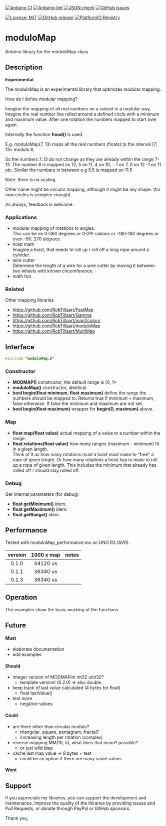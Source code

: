 
[![Arduino CI](https://github.com/RobTillaart/moduloMap/workflows/Arduino%20CI/badge.svg)](https://github.com/marketplace/actions/arduino_ci)
[![Arduino-lint](https://github.com/RobTillaart/moduloMap/actions/workflows/arduino-lint.yml/badge.svg)](https://github.com/RobTillaart/moduloMap/actions/workflows/arduino-lint.yml)
[![JSON check](https://github.com/RobTillaart/moduloMap/actions/workflows/jsoncheck.yml/badge.svg)](https://github.com/RobTillaart/moduloMap/actions/workflows/jsoncheck.yml)
[![GitHub issues](https://img.shields.io/github/issues/RobTillaart/moduloMap.svg)](https://github.com/RobTillaart/moduloMap/issues)

[![License: MIT](https://img.shields.io/badge/license-MIT-green.svg)](https://github.com/RobTillaart/moduloMap/blob/master/LICENSE)
[![GitHub release](https://img.shields.io/github/release/RobTillaart/moduloMap.svg?maxAge=3600)](https://github.com/RobTillaart/moduloMap/releases)
[![PlatformIO Registry](https://badges.registry.platformio.org/packages/robtillaart/library/moduloMap.svg)](https://registry.platformio.org/libraries/robtillaart/moduloMap)


# moduloMap

Arduino library for the moduloMap class.


## Description

**Experimental**

The moduloMap is an experimental library that optimizes modular mapping.

How do I define modular mapping?

Imagine the mapping of all real numbers on a subset in a modular way.
Imagine the real number line rolled around a defined circle with a minimum and maximum value.
After one rotation the numbers mapped to start over again.

Internally the function **fmod()** is used.

E.g. moduloMap(7, 13) maps all the real numbers (floats) to the interval \[7; 13> modulo 6.

So the numbers 7..13 do not change as they are already within the range 7-13.
The number 6 is mapped on 12, 5 on 11, 4 on 10, .. 1 on 7, 0 on 12 -1 on 11 etc.
Similar the numbers in between e.g 5.5 is mapped on 11.5 

Note: there is no scaling.

Other name might be circular mapping, although it might be any shape.
(for now circles is complex enough)

As always, feedback is welcome.


### Applications 

- modular mapping of rotations to angles.  
This can be on 0-360 degrees or 0-2PI radians or -180-180 degrees
or even -90..270 degrees.
- hoist math  
Imagine a hoist, that needs to roll up / roll off a long rope around a cylinder.
- wire cutter  
Determine the length of a wire for a wire cutter by moving it between two
wheels with known circumference.
- math fun  


### Related

Other mapping libraries

- https://github.com/RobTillaart/FastMap
- https://github.com/RobTillaart/Gamma
- https://github.com/RobTillaart/map2colour
- https://github.com/RobTillaart/moduloMap
- https://github.com/RobTillaart/MultiMap


## Interface

```cpp
#include "moduloMap.h"
```

### Constructor

- **MODMAP()** constructor, the default range is \[0, 1>
- **moduloMap()** constructor, identical
- **bool begin(float minimum, float maximum)** define the range the numbers should be mapped to.
Returns true if minimum < maximum, false otherwise.
If false the minimum and maximum are not set.
- **bool begin(float maximum)** wrapper for **begin(0, maximum)** above.

### Map

- **float map(float value)** actual mapping of a value to a number within the range.
- **float rotations(float value)** how many ranges (maximum - minimum) fit in a given length.  
Think of it as how many rotations must a hoist must make to "free" a rope of given length.
Or how many rotations a hoist has to make to roll up a rope of given length.
This includes the minimum that already has rolled off / should stay rolled off.

### Debug

Get internal parameters (for debug)
- **float getMinimum()** idem.
- **float getMaximum()** idem.
- **float getRange()** idem.


## Performance

Tested with moduloMap_performance.ino on UNO R3 (AVR).

|  version  |  1000 x map  |  notes  |
|:---------:|:------------:|:-------:|
|  0.1.0    |  44120 us    |
|  0.1.1    |  36340 us    |
|  0.1.3    |  36340 us    |


## Operation

The examples show the basic working of the functions.


## Future

#### Must

- elaborate documentation
- add examples

#### Should

- integer version of MODMAPint int32 uint32?
  - template version! (0.2.0) => also double.
- keep track of last value calculated (4 bytes for float)
  - float lastValue()
- test more
  - negative values

#### Could

- are there other than circular modulo?
  - triangular, square, pentagram, fractal?
  - increasing length per rotation (complex)
- reverse mapping MM(10, 5), what does that mean? possible?
  - or just wild idea
- cache last map value => 8 bytes + test
  - could be an option if there are many same values


#### Wont




## Support

If you appreciate my libraries, you can support the development and maintenance.
Improve the quality of the libraries by providing issues and Pull Requests, or
donate through PayPal or GitHub sponsors.

Thank you,

